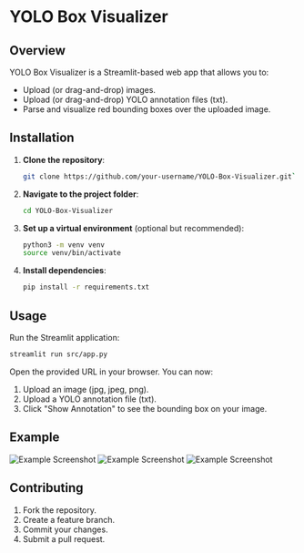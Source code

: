 # YOLO Box Visualizer

## Overview

YOLO Box Visualizer is a Streamlit-based web app that allows you to:
- Upload (or drag-and-drop) images.
- Upload (or drag-and-drop) YOLO annotation files (txt).
- Parse and visualize red bounding boxes over the uploaded image.

## Installation

1. **Clone the repository**:
   ```bash
   git clone https://github.com/your-username/YOLO-Box-Visualizer.git```

2.  **Navigate to the project folder**:
    
    ```bash
    cd YOLO-Box-Visualizer
    
    ```
    
3.  **Set up a virtual environment** (optional but recommended):
    
    ```bash
    python3 -m venv venv
    source venv/bin/activate
    
    ```
    
4.  **Install dependencies**:
    
    ```bash
    pip install -r requirements.txt
    
    ```
    

## Usage

Run the Streamlit application:

```bash
streamlit run src/app.py

```

Open the provided URL in your browser. You can now:

1.  Upload an image (jpg, jpeg, png).
2.  Upload a YOLO annotation file (txt).
3.  Click "Show Annotation" to see the bounding box on your image.

## Example

![Example Screenshot]()
![Example Screenshot]()
![Example Screenshot]()

## Contributing

1.  Fork the repository.
2.  Create a feature branch.
3.  Commit your changes.
4.  Submit a pull request.